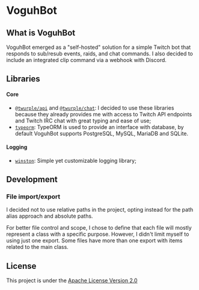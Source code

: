 # VoguhBot

## What is VoguhBot
VoguhBot emerged as a "self-hosted" solution for a simple Twitch bot that responds to sub/resub
events, raids, and chat commands. I also decided to include an integrated clip command via a webhook
with Discord.


## Libraries
#### Core
- [`@twurple/api`](https://www.npmjs.com/package/@twurple/api) and [`@twurple/chat`](https://www.npmjs.com/package/@twurple/chat): I decided to use these libraries because
they already provides me with access to Twitch API endpoints and Twitch IRC chat with great typing
and ease of use;
- [`typeorm`](https://www.npmjs.com/package/typeorm): TypeORM is used to provide an interface with
database, by default VoguhBot supports PostgreSQL, MySQL, MariaDB and SQLite.

#### Logging
- [`winston`](https://www.npmjs.com/package/winston): Simple yet customizable logging library;


## Development

### File import/export

I decided not to use relative paths in the project, opting instead for the path alias approach and
absolute paths.

For better file control and scope, I chose to define that each file will mostly represent a class
with a specific purpose. However, I didn't limit myself to using just one export. Some files have
more than one export with items related to the main class.


## License

This project is under the [Apache License Version 2.0](LICENSE)